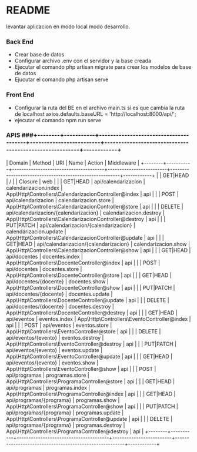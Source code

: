 # README #

levantar aplicacion en modo local modo desarrollo.

### Back End ###

* Crear base de datos  
* Configurar archivo .env con el servidor y la base creada 
* Ejecutar el comando php artisan migrate para crear los modelos de base de datos
* Ejucutar el comando php artisan serve

### Front End ###

* Configurar la ruta del BE en el archivo main.ts si es que cambia la ruta de localhost axios.defaults.baseURL = 'http://localhost:8000/api/';
* ejecutar el comando npm run serve


### APIS ###+--------+-----------+---------------------------------------+-------------------------+--------------------------------------------------------+------------+
| Domain | Method    | URI                                   | Name                    | Action                                                 | Middleware |
+--------+-----------+---------------------------------------+-------------------------+--------------------------------------------------------+------------+
|        | GET|HEAD  | /                                     |                         | Closure                                                | web        |
|        | GET|HEAD  | api/calendarizacion                   | calendarizacion.index   | App\Http\Controllers\CalendarizacionController@index   | api        |
|        | POST      | api/calendarizacion                   | calendarizacion.store   | App\Http\Controllers\CalendarizacionController@store   | api        |
|        | DELETE    | api/calendarizacion/{calendarizacion} | calendarizacion.destroy | App\Http\Controllers\CalendarizacionController@destroy | api        |
|        | PUT|PATCH | api/calendarizacion/{calendarizacion} | calendarizacion.update  | App\Http\Controllers\CalendarizacionController@update  | api        |
|        | GET|HEAD  | api/calendarizacion/{calendarizacion} | calendarizacion.show    | App\Http\Controllers\CalendarizacionController@show    | api        |
|        | GET|HEAD  | api/docentes                          | docentes.index          | App\Http\Controllers\DocenteController@index           | api        |
|        | POST      | api/docentes                          | docentes.store          | App\Http\Controllers\DocenteController@store           | api        |
|        | GET|HEAD  | api/docentes/{docente}                | docentes.show           | App\Http\Controllers\DocenteController@show            | api        |
|        | PUT|PATCH | api/docentes/{docente}                | docentes.update         | App\Http\Controllers\DocenteController@update          | api        |
|        | DELETE    | api/docentes/{docente}                | docentes.destroy        | App\Http\Controllers\DocenteController@destroy         | api        |
|        | GET|HEAD  | api/eventos                           | eventos.index           | App\Http\Controllers\EventoController@index            | api        |
|        | POST      | api/eventos                           | eventos.store           | App\Http\Controllers\EventoController@store            | api        |
|        | DELETE    | api/eventos/{evento}                  | eventos.destroy         | App\Http\Controllers\EventoController@destroy          | api        |
|        | PUT|PATCH | api/eventos/{evento}                  | eventos.update          | App\Http\Controllers\EventoController@update           | api        |
|        | GET|HEAD  | api/eventos/{evento}                  | eventos.show            | App\Http\Controllers\EventoController@show             | api        |
|        | POST      | api/programas                         | programas.store         | App\Http\Controllers\ProgramaController@store          | api        |
|        | GET|HEAD  | api/programas                         | programas.index         | App\Http\Controllers\ProgramaController@index          | api        |
|        | GET|HEAD  | api/programas/{programa}              | programas.show          | App\Http\Controllers\ProgramaController@show           | api        |
|        | PUT|PATCH | api/programas/{programa}              | programas.update        | App\Http\Controllers\ProgramaController@update         | api        |
|        | DELETE    | api/programas/{programa}              | programas.destroy       | App\Http\Controllers\ProgramaController@destroy        | api        |
+--------+-----------+---------------------------------------+-------------------------+--------------------------------------------------------+------------+
